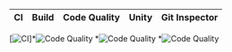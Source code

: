 CI | Build | Code Quality | Unity | Git Inspector | 
------|----------|-------|--------------|-------
[![CI](https://github.com/ajith-io/SDLC_18_Geek_Squad/actions/workflows/main.yml/badge.svg)]*![Code Quality](https://www.code-inspector.com/project/26754/score/svg)
*![Code Quality](https://www.code-inspector.com/project/26754/score/svg)
*![Code Quality](https://www.code-inspector.com/project/26754/score/svg)

